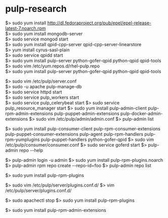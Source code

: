 # pulp-research

$> sudo yum install http://dl.fedoraproject.org/pub/epel/epel-release-latest-7.noarch.rpm   
$> sudo yum install mongodb-server  
$> sudo service mongod start  
$> sudo yum install qpid-cpp-server qpid-cpp-server-linearstore  
$> yum install cyrus-sasl-plain  
$> sudo service qpidd start  
$> sudo yum install pulp-server python-gofer-qpid python-qpid qpid-tools  
$> sudo vim /etc/yum.repos.d/rhel-pulp.repo  
$> sudo yum install pulp-server python-gofer-qpid python-qpid qpid-tools  
  
$>  sudo vim /etc/pulp/server.conf      
$>  sudo -u apache pulp-manage-db   
$>  sudo service httpd start  
$>  sudo service pulp_workers start  
$>  sudo service pulp_celerybeat start
$>  sudo service pulp_resource_manager start
$>  sudo yum install pulp-admin-client pulp-rpm-admin-extensions pulp-puppet-admin-extensions pulp-docker-admin-extensions
$>  sudo vim /etc/pulp/admin/admin.conf 
$>  pulp-admin list

$>  sudo yum install pulp-consumer-client pulp-rpm-consumer-extensions pulp-puppet-consumer-extensions pulp-agent pulp-rpm-handlers pulp-rpm-yumplugins pulp-puppet-handlers python-gofer-qpid
$>  sudo vim /etc/pulp/consumer/consumer.conf 
$>  sudo service goferd start
$>  pulp-admin repo --help

$>  pulp-admin login -u admin
$>  sudo yum install pulp-rpm-plugins.noarch
$>  pulp-admin rpm repo create --repo-id=foo
$>  pulp-admin repo list

$>  sudo yum install pulp-rpm-plugins

$>  sudo vim /etc/pulp/server/plugins.conf.d/
$>  vim /etc/pulp/server/plugins.conf.d/

$>  sudo apachectl stop
$>  sudo yum install pulp-rpm-plugins

$>  sudo yum install pulp-rpm-admin-extensions
